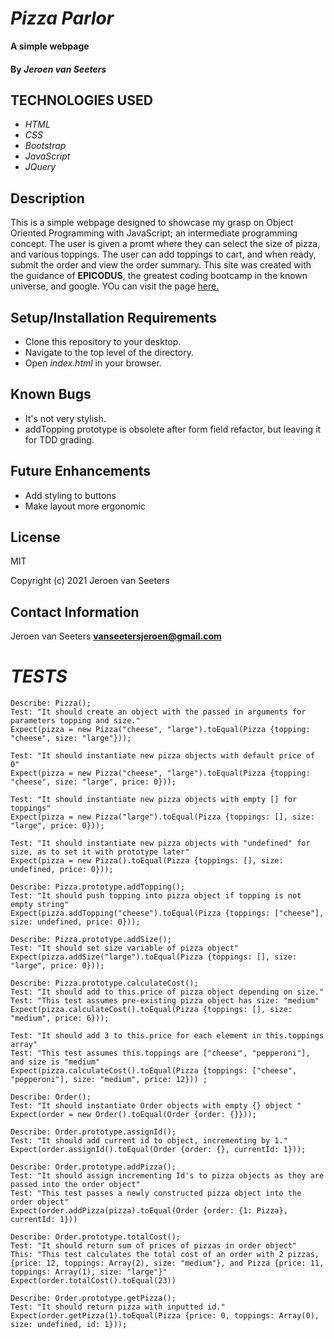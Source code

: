 # _Pizza Parlor_

**A simple webpage**

#### By _Jeroen van Seeters_

## TECHNOLOGIES USED

* _HTML_
* _CSS_
* _Bootstrap_
* _JavaScript_
* _JQuery_

## Description

This is a simple webpage designed to showcase my grasp on Object Oriented Programming with JavaScript; an intermediate programming concept. The user is given a promt where they can select the size of pizza, and various toppings. The user can add toppings to cart, and when ready, submit the order and view the order summary. This site was created with the guidance of **EPICODUS**, the greatest coding bootcamp in the known universe, and google. YOu can visit the page [here.](https://jeroenemo.github.io/pizza-parlor/)

## Setup/Installation Requirements

* Clone this repository to your desktop.
* Navigate to the top level of the directory.
* Open _index.html_ in your browser.

## Known Bugs
* It's not very stylish.
* addTopping prototype is obsolete after form field refactor, but leaving it for TDD grading.


## Future Enhancements
* Add styling to buttons
* Make layout more ergonomic

## License

MIT

Copyright (c) 2021 Jeroen van Seeters

## Contact Information

Jeroen van Seeters **vanseetersjeroen@gmail.com**

# _TESTS_
```
Describe: Pizza();
Test: "It should create an object with the passed in arguments for parameters topping and size."
Expect(pizza = new Pizza("cheese", "large").toEqual(Pizza {topping: "cheese", size: "large"}));

Test: "It should instantiate new pizza objects with default price of 0"
Expect(pizza = new Pizza("cheese", "large").toEqual(Pizza {topping: "cheese", size: "large", price: 0}));

Test: "It should instantiate new pizza objects with empty [] for toppings"
Expect(pizza = new Pizza("large").toEqual(Pizza {toppings: [], size: "large", price: 0}));

Test: "It should instantiate new pizza objects with "undefined" for size, as to set it with prototype later"
Expect(pizza = new Pizza().toEqual(Pizza {toppings: [], size: undefined, price: 0}));

Describe: Pizza.prototype.addTopping();
Test: "It should push topping into pizza object if topping is not empty string"
Expect(pizza.addTopping("cheese").toEqual(Pizza {toppings: ["cheese"], size: undefined, price: 0}));

Describe: Pizza.prototype.addSize();
Test: "It should set size variable of pizza object"
Expect(pizza.addSize("large").toEqual(Pizza {toppings: [], size: "large", price: 0}));

Describe: Pizza.prototype.calculateCost();
Test: "It should add to this.price of pizza object depending on size."
Test: "This test assumes pre-existing pizza object has size: "medium"
Expect(pizza.calculateCost().toEqual(Pizza {toppings: [], size: "medium", price: 6}));

Test: "It should add 3 to this.price for each element in this.toppings array"
Test: "This test assumes this.toppings are ["cheese", "pepperoni"], and size is "medium"
Expect(pizza.calculateCost().toEqual(Pizza {toppings: ["cheese", "pepperoni"], size: "medium", price: 12})) ;

Describe: Order();
Test: "It should instantiate Order objects with empty {} object "
Expect(order = new Order().toEqual(Order {order: {}}));

Describe: Order.prototype.assignId();
Test: "It should add current id to object, incrementing by 1."
Expect(order.assignId().toEqual(Order {order: {}, currentId: 1}));

Describe: Order.prototype.addPizza();
Test: "It should assign incrementing Id's to pizza objects as they are passed into the order object"
Test: "This test passes a newly constructed pizza object into the order object"
Expect(order.addPizza(pizza).toEqual(Order {order: {1: Pizza}, currentId: 1}))

Describe: Order.prototype.totalCost();
Test: "It should return sum of prices of pizzas in order object"
This: "This test calculates the total cost of an order with 2 pizzas, {price: 12, toppings: Array(2), size: "medium"}, and Pizza {price: 11, toppings: Array(1), size: "large"}"
Expect(order.totalCost().toEqual(23))

Describe: Order.prototype.getPizza();
Test: "It should return pizza with inputted id."
Expect(order.getPizza(1).toEqual(Pizza {price: 0, toppings: Array(0), size: undefined, id: 1}));
```